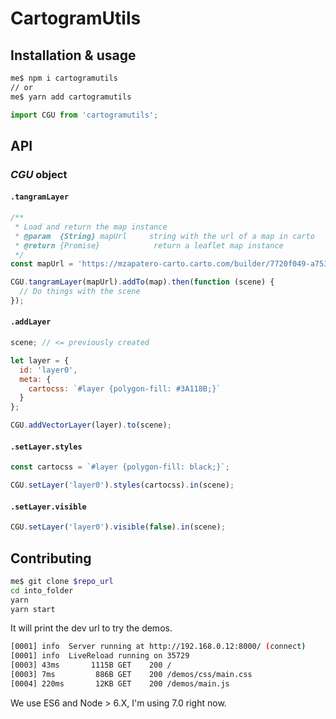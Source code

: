 # CartogramUtils

## Installation & usage

```bash
me$ npm i cartogramutils
// or
me$ yarn add cartogramutils
```

```javascript
import CGU from 'cartogramutils';
```
## API

### *CGU* object

#### `.tangramLayer`

```javascript
/**
 * Load and return the map instance
 * @param  {String} mapUrl     string with the url of a map in carto
 * @return {Promise}            return a leaflet map instance
 */
const mapUrl = 'https://mzapatero-carto.carto.com/builder/7720f049-a753-42d1-8010-12f727b9c5d5/embed';

CGU.tangramLayer(mapUrl).addTo(map).then(function (scene) {
  // Do things with the scene
});
```

#### `.addLayer`

```javascript
scene; // <= previously created

let layer = {
  id: 'layer0',
  meta: {
    cartocss: `#layer {polygon-fill: #3A118B;}`
  }
};

CGU.addVectorLayer(layer).to(scene);
```

#### `.setLayer.styles`

```javascript
const cartocss = `#layer {polygon-fill: black;}`;

CGU.setLayer('layer0').styles(cartocss).in(scene);
```

#### `.setLayer.visible`

```javascript
CGU.setLayer('layer0').visible(false).in(scene);
```

## Contributing

```sh
me$ git clone $repo_url
cd into_folder
yarn
yarn start
```

It will print the dev url to try the demos.

```sh
[0001] info  Server running at http://192.168.0.12:8000/ (connect)
[0001] info  LiveReload running on 35729
[0003] 43ms       1115B GET    200 /
[0003] 7ms         886B GET    200 /demos/css/main.css
[0004] 220ms       12KB GET    200 /demos/main.js
```

We use ES6 and Node > 6.X, I'm using 7.0 right now.
